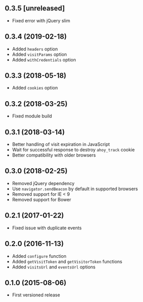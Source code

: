 ## 0.3.5 [unreleased]

- Fixed error with jQuery slim

## 0.3.4 (2019-02-18)

- Added `headers` option
- Added `visitParams` option
- Added `withCredentials` option

## 0.3.3 (2018-05-18)

- Added `cookies` option

## 0.3.2 (2018-03-25)

- Fixed module build

## 0.3.1 (2018-03-14)

- Better handling of visit expiration in JavaScript
- Wait for successful response to destroy `ahoy_track` cookie
- Better compatibility with older browsers

## 0.3.0 (2018-02-25)

- Removed jQuery dependency
- Use `navigator.sendBeacon` by default in supported browsers
- Removed support for IE < 9
- Removed support for Bower

## 0.2.1 (2017-01-22)

- Fixed issue with duplicate events

## 0.2.0 (2016-11-13)

- Added `configure` function
- Added `getVisitToken` and `getVisitorToken` functions
- Added `visitsUrl` and `eventsUrl` options

## 0.1.0 (2015-08-06)

- First versioned release
